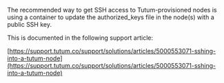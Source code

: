The recommended way to get SSH access to Tutum-provisioned nodes is using a container to update the authorized_keys file in the node(s) with a public SSH key.

This is documented in the following support article:

[https://support.tutum.co/support/solutions/articles/5000553071-sshing-into-a-tutum-node](https://support.tutum.co/support/solutions/articles/5000553071-sshing-into-a-tutum-node)